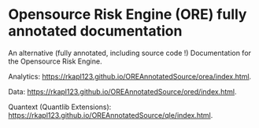 # Opensource Risk Engine (ORE) fully annotated documentation

An alternative (fully annotated, including source code !) Documentation for the Opensource Risk Engine.

Analytics: <https://rkapl123.github.io/OREAnnotatedSource/orea/index.html>.

Data: <https://rkapl123.github.io/OREAnnotatedSource/ored/index.html>.

Quantext (Quantlib Extensions): <https://rkapl123.github.io/OREAnnotatedSource/qle/index.html>.


